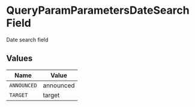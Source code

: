 # QueryParamParametersDateSearchField

Date search field


## Values

| Name        | Value       |
| ----------- | ----------- |
| `ANNOUNCED` | announced   |
| `TARGET`    | target      |